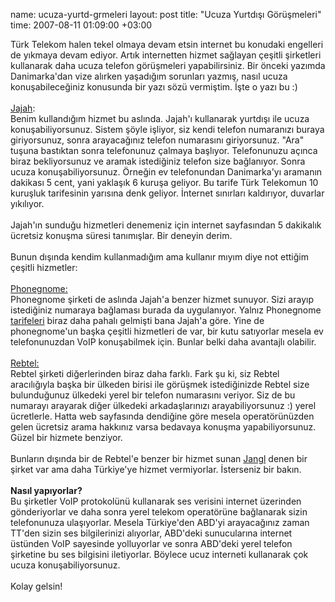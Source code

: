 name: ucuza-yurtd-grmeleri
layout: post
title: "Ucuza Yurtdışı Görüşmeleri"
time: 2007-08-11 01:09:00 +03:00

Türk Telekom halen tekel olmaya devam etsin internet bu konudaki engelleri de yıkmaya devam ediyor. Artık internetten hizmet sağlayan çeşitli şirketleri kullanarak daha ucuza telefon görüşmeleri yapabilirsiniz. Bir önceki yazımda Danimarka'dan vize alırken yaşadığım sorunları yazmış, nasıl ucuza konuşabileceğiniz konusunda bir yazı sözü vermiştim. İşte o yazı bu :)<br /><br /><a href="http://jajah.com/">Jajah</a>:<br />Benim kullandığım hizmet bu aslında. Jajah'ı kullanarak yurtdışı ile ucuza konuşabiliyorsunuz. Sistem şöyle işliyor, siz kendi telefon numaranızı buraya giriyorsunuz, sonra arayacağınız telefon numarasını giriyorsunuz. "Ara" tuşuna bastıktan sonra telefonunuz çalmaya başlıyor. Telefonunuzu açınca biraz bekliyorsunuz ve aramak istediğiniz telefon size bağlanıyor. Sonra ucuza konuşabiliyorsunuz. Örneğin ev telefonundan Danimarka'yı aramanın dakikası 5 cent, yani yaklaşık 6 kuruşa geliyor. Bu tarife Türk Telekomun 10 kuruşluk tarifesinin yarısına denk geliyor. İnternet sınırları kaldırıyor, duvarlar yıkılıyor.<br /><br />Jajah'ın sunduğu hizmetleri denemeniz için internet sayfasından 5 dakikalık ücretsiz konuşma süresi tanımışlar. Bir deneyin derim.<br /><br />Bunun dışında kendim kullanmadığım ama kullanır mıyım diye not ettiğim çeşitli hizmetler:<br /><br /><a href="http://www.phonegnome.com/">Phonegnome:</a><br />Phonegnome şirketi de aslında Jajah'a benzer hizmet sunuyor. Sizi arayıp istediğiniz numaraya bağlaması burada da uygulanıyor. Yalnız Phonegnome <a href="http://www.phonegnome.com/rates.html">tarifeleri</a> biraz daha pahalı gelmişti bana Jajah'a göre. Yine de phonegnome'un başka çeşitli hizmetleri de var, bir kutu satıyorlar mesela ev telefonunuzdan VoIP konuşabilmek için. Bunlar belki daha avantajlı olabilir.<br /><br /><a href="http://www.rebtel.com/en/">Rebtel:</a><br />Rebtel şirketi diğerlerinden biraz daha farklı. Fark şu ki, siz Rebtel aracılığıyla başka bir ülkeden birisi ile görüşmek istediğinizde Rebtel size bulunduğunuz ülkedeki yerel bir telefon numarasını veriyor. Siz de bu numarayı arayarak diğer ülkedeki arkadaşlarınızı arayabiliyorsunuz :) yerel ücretlerle. Hatta web sayfasında dendiğine göre mesela operatörünüzden gelen ücretsiz arama hakkınız varsa bedavaya konuşma yapabiliyorsunuz. Güzel bir hizmete benziyor.<br /><br />Bunların dışında bir de Rebtel'e benzer bir hizmet sunan <a href="http://corp.jangl.com/">Jangl</a> denen bir şirket var ama daha Türkiye'ye hizmet vermiyorlar. İsterseniz bir bakın.<br /><br /><span style="font-weight:bold;">Nasıl yapıyorlar?</span><br />Bu şirketler VoIP protokolünü kullanarak ses verisini internet üzerinden gönderiyorlar ve daha sonra yerel telekom operatörüne bağlanarak sizin telefonunuza ulaşıyorlar. Mesela Türkiye'den ABD'yi arayacağınız zaman TT'den sizin ses bilgilerinizi alıyorlar, ABD'deki sunucularına internet üstünden VoIP sayesinde yolluyorlar ve sonra ABD'deki yerel telefon şirketine bu ses bilgisini iletiyorlar. Böylece ucuz interneti kullanarak çok ucuza konuşabiliyorsunuz.<br /><br />Kolay gelsin!
